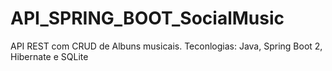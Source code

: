 # API_SPRING_BOOT_SocialMusic
API REST com CRUD de Albuns musicais.
Teconlogias: Java, Spring Boot 2, Hibernate e SQLite
